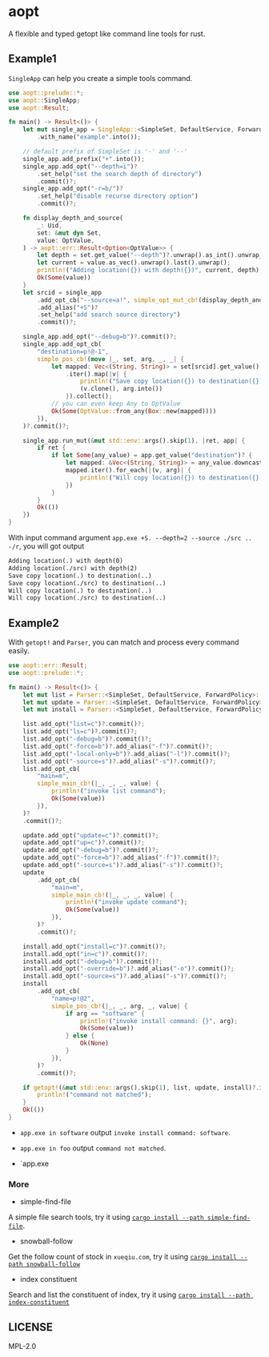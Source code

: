 # aopt

A flexible and typed getopt like command line tools for rust.

## Example1

`SingleApp` can help you create a simple tools command.

```rust
use aopt::prelude::*;
use aopt::SingleApp;
use aopt::Result;

fn main() -> Result<()> {
    let mut single_app = SingleApp::<SimpleSet, DefaultService, ForwardPolicy>::default()
        .with_name("example".into());

    // default prefix of SimpleSet is '-' and '--'
    single_app.add_prefix("+".into());
    single_app.add_opt("--depth=i")?
        .set_help("set the search depth of directory")
        .commit()?;
    single_app.add_opt("-r=b/")?
        .set_help("disable recurse directory option")
        .commit()?;

    fn display_depth_and_source(
        _: Uid,
        set: &mut dyn Set,
        value: OptValue,
    ) -> aopt::err::Result<Option<OptValue>> {
        let depth = set.get_value("--depth")?.unwrap().as_int().unwrap_or(&0);
        let current = value.as_vec().unwrap().last().unwrap();
        println!("Adding location({}) with depth({})", current, depth);
        Ok(Some(value))
    }
    let srcid = single_app
        .add_opt_cb("--source=a!", simple_opt_mut_cb!(display_depth_and_source))?
        .add_alias("+S")?
        .set_help("add search source directory")
        .commit()?;

    single_app.add_opt("--debug=b")?.commit()?;
    single_app.add_opt_cb(
        "destination=p!@-1",
        simple_pos_cb!(move |_, set, arg, _, _| {
            let mapped: Vec<(String, String)> = set[srcid].get_value().as_vec().unwrap()
                .iter().map(|v| {
                    println!("Save copy location({}) to destination({})", v, arg);
                    (v.clone(), arg.into())
                }).collect();
            // you can even keep Any to OptValue
            Ok(Some(OptValue::from_any(Box::new(mapped))))
        }),
    )?.commit()?;

    single_app.run_mut(&mut std::env::args().skip(1), |ret, app| {
        if ret {
            if let Some(any_value) = app.get_value("destination")? {
                let mapped: &Vec<(String, String)> = any_value.downcast_ref().unwrap();
                mapped.iter().for_each(|(v, arg)| {
                    println!("Will copy location({}) to destination({})", v, arg);
                })
            }
        }
        Ok(())
    })
}
```

With input command argument `app.exe +S. --depth=2 --source ./src .. -/r`,
you will got output
```txt
Adding location(.) with depth(0)
Adding location(./src) with depth(2)
Save copy location(.) to destination(..)
Save copy location(./src) to destination(..)
Will copy location(.) to destination(..)
Will copy location(./src) to destination(..)
```

## Example2

With `getopt!` and `Parser`, you can match and process every command easily.

```rust
use aopt::err::Result;
use aopt::prelude::*;

fn main() -> Result<()> {
    let mut list = Parser::<SimpleSet, DefaultService, ForwardPolicy>::default();
    let mut update = Parser::<SimpleSet, DefaultService, ForwardPolicy>::default();
    let mut install = Parser::<SimpleSet, DefaultService, ForwardPolicy>::default();

    list.add_opt("list=c")?.commit()?;
    list.add_opt("ls=c")?.commit()?;
    list.add_opt("-debug=b")?.commit()?;
    list.add_opt("-force=b")?.add_alias("-f")?.commit()?;
    list.add_opt("-local-only=b")?.add_alias("-l")?.commit()?;
    list.add_opt("-source=s")?.add_alias("-s")?.commit()?;
    list.add_opt_cb(
        "main=m",
        simple_main_cb!(|_, _, _, value| {
            println!("invoke list command");
            Ok(Some(value))
        }),
    )?
    .commit()?;

    update.add_opt("update=c")?.commit()?;
    update.add_opt("up=c")?.commit()?;
    update.add_opt("-debug=b")?.commit()?;
    update.add_opt("-force=b")?.add_alias("-f")?.commit()?;
    update.add_opt("-source=s")?.add_alias("-s")?.commit()?;
    update
        .add_opt_cb(
            "main=m",
            simple_main_cb!(|_, _, _, value| {
                println!("invoke update command");
                Ok(Some(value))
            }),
        )?
        .commit()?;

    install.add_opt("install=c")?.commit()?;
    install.add_opt("in=c")?.commit()?;
    install.add_opt("-debug=b")?.commit()?;
    install.add_opt("-override=b")?.add_alias("-o")?.commit()?;
    install.add_opt("-source=s")?.add_alias("-s")?.commit()?;
    install
        .add_opt_cb(
            "name=p!@2",
            simple_pos_cb!(|_, _, arg, _, value| {
                if arg == "software" {
                    println!("invoke install command: {}", arg);
                    Ok(Some(value))
                } else {
                    Ok(None)
                }
            }),
        )?
        .commit()?;

    if getopt!(&mut std::env::args().skip(1), list, update, install)?.is_none() {
        println!("command not matched");
    }
    Ok(())
}
```

* `app.exe in software` output `invoke install command: software`.

* `app.exe in foo` output `command not matched`.

* `app.exe 

### More

- simple-find-file

A simple file search tools, try it using [`cargo install --path simple-find-file`](https://github.com/araraloren/aopt/tree/main/simple-find-file).

- snowball-follow

Get the follow count of stock in `xueqiu.com`, try it using [`cargo install --path snowball-follow`](https://github.com/araraloren/aopt/tree/main/snowball-follow)

- index constituent

Search and list the constituent of index, try it using [`cargo install --path index-constituent`](https://github.com/araraloren/aopt/tree/main/index-constituent)

## LICENSE

MPL-2.0